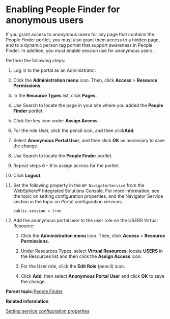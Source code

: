 # Enabling People Finder for anonymous users 

If you grant access to anonymous users for any page that contains the People Finder portlet, you must also grant them access to a hidden page, and to a dynamic person tag portlet that support awareness in People Finder. In addition, you must enable session use for anonymous users.

Perform the following steps:

1.  Log in to the portal as an Administrator.

2.  Click the **Administration menu** icon. Then, click **Access** \> **Resource Permissions**.

3.  In the **Resource Types** list, click **Pages**.

4.  Use Search to locate the page in your site where you added the **People Finder** portlet.

5.  Click the key icon under **Assign Access**.

6.  For the role User, click the pencil icon, and then click**Add**.

7.  Select **Anonymous Portal User**, and then click **OK** as necessary to save the change.

8.  Use Search to locate the **People Finder** portlet.

9.  Repeat steps 6 - 8 to assign access for the portlet.

10. Click **Logout**.

11. Set the following property in the `WP NavigatorService` from the WebSphere® Integrated Solutions Console. For more information, see the topic on setting configuration properties, and the Navigator Service section in the topic on Portal configuration services.

    ```
    public.session = true
    ```

12. Add the anonymous portal user to the user role on the USERS Virtual Resource:

    1.  Click the **Administration menu** icon. Then, click **Access** \> **Resource Permissions**.

    2.  Under Resources Types, select **Virtual Resources**, locate **USERS** in the Resources list and then click the **Assign Access** icon.

    3.  For the User role, click the **Edit Role** \(pencil\) icon.

    4.  Click **Add**, then select **Anonymous Portal User** and click **OK** to save the change.


**Parent topic:**[People Finder ](../collab/i_coll_r_porcc_pfnd.md)

**Related information**  


[Setting service configuration properties ](../admin-system/adsetcfg.md)

